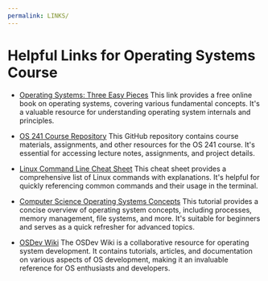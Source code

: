```yaml
---
permalink: LINKS/
---
```


# Helpful Links for Operating Systems Course

- [Operating Systems: Three Easy Pieces](http://pages.cs.wisc.edu/~remzi/OSTEP/)
  This link provides a free online book on operating systems, covering various fundamental concepts. It's a valuable resource for understanding operating system internals and principles.

- [OS 241 Course Repository](https://github.com/UIUC-Operating-Systems/os241)
  This GitHub repository contains course materials, assignments, and other resources for the OS 241 course. It's essential for accessing lecture notes, assignments, and project details.

- [Linux Command Line Cheat Sheet](https://www.linuxtrainingacademy.com/linux-commands-cheat-sheet/)
  This cheat sheet provides a comprehensive list of Linux commands with explanations. It's helpful for quickly referencing common commands and their usage in the terminal.

- [Computer Science Operating Systems Concepts](https://www.tutorialspoint.com/operating_system/os_overview.htm)
  This tutorial provides a concise overview of operating system concepts, including processes, memory management, file systems, and more. It's suitable for beginners and serves as a quick refresher for advanced topics.

- [OSDev Wiki](https://wiki.osdev.org/Main_Page)
  The OSDev Wiki is a collaborative resource for operating system development. It contains tutorials, articles, and documentation on various aspects of OS development, making it an invaluable reference for OS enthusiasts and developers.

